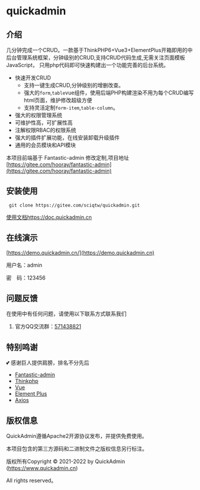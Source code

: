 # quickadmin

## 介绍

几分钟完成一个CRUD。一款基于ThinkPHP6+Vue3+ElementPlus开箱即用的中后台管理系统框架，分钟级别的CRUD,支持CRUD代码生成,无需关注页面模板JavaScript，
只用php代码即可快速构建出一个功能完善的后台系统。

* 快速开发CRUD
    * 支持一键生成CRUD,分钟级别的增删改查。
    * 强大的`form`,`table`vue组件，使用后端PHP构建渲染不用为每个CRUD编写html页面，维护修改超级方便
    * 支持灵活定制`form-item`,`table-column`。
* 强大的权限管理系统
* 可维护性高，可扩展性高
* 注解权限RBAC的权限系统
* 强大的插件扩展功能，在线安装卸载升级插件
* 通用的会员模块和API模块

本项目前端基于 Fantastic-admin 修改定制,项目地址[https://gitee.com/hooray/fantastic-admin](https://gitee.com/hooray/fantastic-admin)

## 安装使用

```
 git clone https://gitee.com/sciqtw/quickadmin.git
```


[使用文档https://doc.quickadmin.cn](https://doc.quickadmin.cn)

## 在线演示

[https://demo.quickadmin.cn/](https://demo.quickadmin.cn)


用户名：admin

密　码：123456

## 问题反馈

在使用中有任何问题，请使用以下联系方式联系我们

1. 官方QQ交流群：[571438821](https://jq.qq.com/?_wv=1027&k=RIaWbSX2)


## 特别鸣谢
💕 感谢巨人提供肩膀，排名不分先后
- [Fantastic-admin](https://gitee.com/hooray/fantastic-admin)
- [Thinkphp](http://www.thinkphp.cn/)
- [Vue](https://github.com/vuejs/core)
- [Element Plus](https://github.com/element-plus/element-plus)
- [Axios](https://github.com/axios/axios)

## 版权信息

QuickAdmin遵循Apache2开源协议发布，并提供免费使用。

本项目包含的第三方源码和二进制文件之版权信息另行标注。

版权所有Copyright © 2021-2022 by QuickAdmin (https://www.quickadmin.cn)

All rights reserved。

